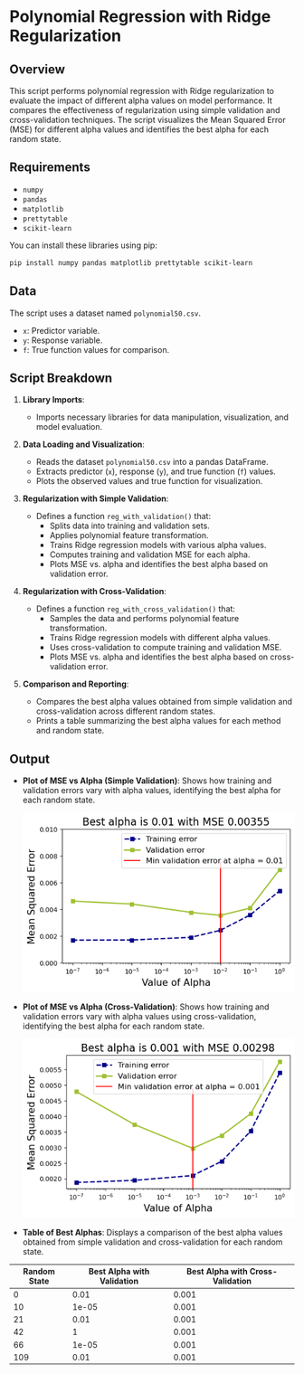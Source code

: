 # Polynomial Regression with Ridge Regularization

## Overview
This script performs polynomial regression with Ridge regularization to evaluate the impact of different alpha values on model performance. It compares the effectiveness of regularization using simple validation and cross-validation techniques. The script visualizes the Mean Squared Error (MSE) for different alpha values and identifies the best alpha for each random state.

## Requirements

- `numpy`
- `pandas`
- `matplotlib`
- `prettytable`
- `scikit-learn`

You can install these libraries using pip:

```bash
pip install numpy pandas matplotlib prettytable scikit-learn
```

## Data

The script uses a dataset named `polynomial50.csv`. 
- `x`: Predictor variable.
- `y`: Response variable.
- `f`: True function values for comparison.


## Script Breakdown

1. **Library Imports**:
   - Imports necessary libraries for data manipulation, visualization, and model evaluation.

2. **Data Loading and Visualization**:
   - Reads the dataset `polynomial50.csv` into a pandas DataFrame.
   - Extracts predictor (`x`), response (`y`), and true function (`f`) values.
   - Plots the observed values and true function for visualization.

3. **Regularization with Simple Validation**:
   - Defines a function `reg_with_validation()` that:
     - Splits data into training and validation sets.
     - Applies polynomial feature transformation.
     - Trains Ridge regression models with various alpha values.
     - Computes training and validation MSE for each alpha.
     - Plots MSE vs. alpha and identifies the best alpha based on validation error.

4. **Regularization with Cross-Validation**:
   - Defines a function `reg_with_cross_validation()` that:
     - Samples the data and performs polynomial feature transformation.
     - Trains Ridge regression models with different alpha values.
     - Uses cross-validation to compute training and validation MSE.
     - Plots MSE vs. alpha and identifies the best alpha based on cross-validation error.

5. **Comparison and Reporting**:
   - Compares the best alpha values obtained from simple validation and cross-validation across different random states.
   - Prints a table summarizing the best alpha values for each method and random state.



## Output

- **Plot of MSE vs Alpha (Simple Validation)**: Shows how training and validation errors vary with alpha values, identifying the best alpha for each random state.

  ![Validation](images/V.png)
- **Plot of MSE vs Alpha (Cross-Validation)**: Shows how training and validation errors vary with alpha values using cross-validation, identifying the best alpha for each random state.

  ![CV](images/CV.png)
- **Table of Best Alphas**: Displays a comparison of the best alpha values obtained from simple validation and cross-validation for each random state.

| Random State | Best Alpha with Validation | Best Alpha with Cross-Validation |
|--------------|----------------------------|----------------------------------|
| 0            | 0.01                       | 0.001                            |
| 10           | 1e-05                      | 0.001                            |
| 21           | 0.01                       | 0.001                            |
| 42           | 1                          | 0.001                            |
| 66           | 1e-05                      | 0.001                            |
| 109          | 0.01                       | 0.001                            |

